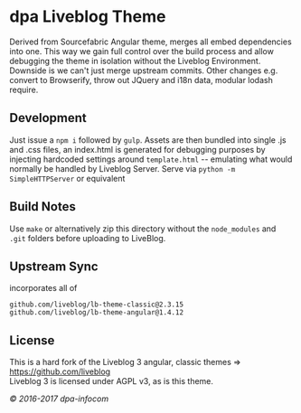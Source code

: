 # dpa Liveblog Theme
Derived from Sourcefabric Angular theme, merges all embed dependencies
into one. This way we gain full control over the build process and
allow debugging the theme in isolation without the Liveblog Environment.
Downside is we can't just merge upstream commits. Other changes e.g. convert to Browserify, throw out JQuery and i18n data, modular lodash require.

## Development
Just issue a `npm i` followed by `gulp`.
Assets are then bundled into single .js and .css files, an index.html is generated
for debugging purposes by injecting hardcoded settings around `template.html` -- emulating
what would normally be handled by Liveblog Server.
Serve via `python -m SimpleHTTPServer` or equivalent

## Build Notes
Use `make` or alternatively zip this directory without the `node_modules`
and `.git` folders before uploading to LiveBlog.

## Upstream Sync
incorporates all of  
```
github.com/liveblog/lb-theme-classic@2.3.15
github.com/liveblog/lb-theme-angular@1.4.12
```

## License
This is a hard fork of the Liveblog 3 angular, classic themes => https://github.com/liveblog   
Liveblog 3 is licensed under AGPL v3, as is this theme.
   
*© 2016-2017 dpa-infocom*

